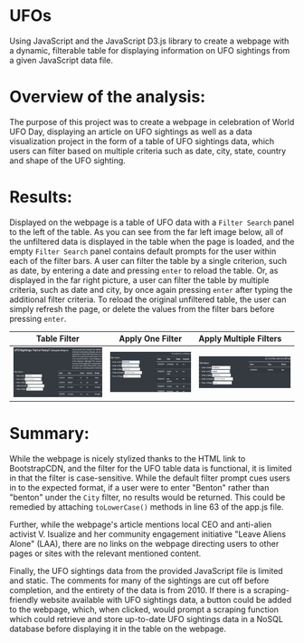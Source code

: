 # UFOs
Using JavaScript and the JavaScript D3.js library to create a webpage with a dynamic, filterable table for displaying information on UFO sightings from a given JavaScript data file. 

# Overview of the analysis:

The purpose of this project was to create a webpage in celebration of World UFO Day, displaying an article on UFO sightings as well as a data visualization project in the form of a table of UFO sightings data, which users can filter based on multiple criteria such as date, city, state, country and shape of the UFO sighting. 

# Results:

Displayed on the webpage is a table of UFO data with a `Filter Search` panel to the left of the table. As you can see from the far left image below, all of the unfiltered data is displayed in the table when the page is loaded, and the empty `Filter Search` panel contains default prompts for the user within each of the filter bars. A user can filter the table by a single criterion, such as date, by entering a date and pressing `enter` to reload the table. Or, as displayed in the far right picture, a user can filter the table by multiple criteria, such as date and city, by once again pressing `enter` after typing the additional filter criteria. To reload the original unfiltered table, the user can simply refresh the page, or delete the values from the filter bars before pressing `enter`.


| Table Filter | Apply One Filter | Apply Multiple Filters |
:-------------------------:|:-------------------------:|:--------------|
![Filter Table](/static/images/table_filter.png) | ![Filtered by Date](/static/images/filter_date.png) | ![Filtered by Date and City](/static/images/filter_date_city.png)


# Summary:

While the webpage is nicely stylized thanks to the HTML link to BootstrapCDN, and the filter for the UFO table data is functional, it is limited in that the filter is case-sensitive. While the default filter prompt cues users in to the expected format, if a user were to enter "Benton" rather than "benton" under the `City` filter, no results would be returned. This could be remedied by attaching `toLowerCase()` methods in line 63 of the app.js file. 

Further, while the webpage's article mentions local CEO and anti-alien activist V. Isualize and her community engagement initiative "Leave Aliens Alone" (LAA), there are no links on the webpage directing users to other pages or sites with the relevant mentioned content. 

Finally, the UFO sightings data from the provided JavaScript file is limited and static. The comments for many of the sightings are cut off before completion, and the entirety of the data is from 2010. If there is a scraping-friendly website available with UFO sightings data, a button could be added to the webpage, which, when clicked, would prompt a scraping function which could retrieve and store up-to-date UFO sightings data in a NoSQL database before displaying it in the table on the webpage. 
